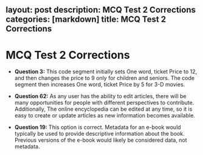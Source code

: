 layout: post
description: MCQ Test 2 Corrections
categories: [markdown]
title: MCQ Test 2 Corrections
---

# MCQ Test 2 Corrections

- **Question 3:** This code segment initially sets One word, ticket Price to 12, and then changes the price to 9 only for children and seniors. The code segment then increases One word, ticket Price by 5 for 3-D movies.

- **Question 62:**  As any user has the ability to edit articles, there will be many opportunities for people with different perspectives to contribute. Additionally, The online encyclopedia can be edited at any time, so it is easy to create or update articles as new information
becomes available.

- **Question 19:** This option is correct. Metadata for an e-book would typically be used to provide descriptive information about the book. Previous versions of the e-book would likely be considered data, not metadata.
